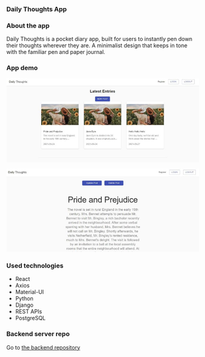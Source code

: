 ### Daily Thoughts App
<h3 align="left">About the app</h3>

<p align="left">Daily Thoughts is a pocket diary app, built for users to instantly pen down their thoughts wherever they are. A minimalist design that keeps in tone with the familiar pen and paper journal.
</p>

<h3 align="left">App demo</h3>
<p align="left"><img src="https://github.com/cosminasolomon/daily-thoughts/blob/master/homepage-diary.JPG" /></p>
<p align="left"><img src="https://github.com/cosminasolomon/daily-thoughts/blob/master/post-diary.JPG" /></p>

<h3 align="left">Used technologies</h3>

<ul>
<li>React</li>
<li>Axios</li>
<li>Material-UI</li>
<li>Python</li>
<li>Django</li>
<li>REST APIs</li>
<li>PostgreSQL</li>
</ul>

<h3 align="left">Backend server repo</h3>

<p>Go to <a href="https://github.com/cosminasolomon/daily-thoughts-app">the backend repository</a></p>
